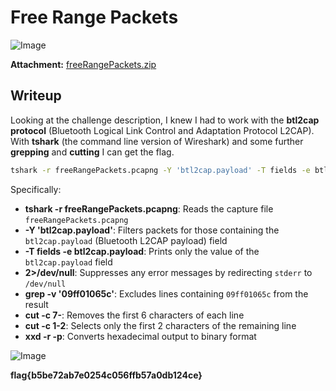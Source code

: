 # Free Range Packets
![Image](https://github.com/user-attachments/assets/ca491d84-43ca-433c-a686-324326f494f3)

**Attachment:** [freeRangePackets.zip](https://github.com/user-attachments/files/19052067/freeRangePackets.zip)

## Writeup

Looking at the challenge description, I knew I had to work with the **btl2cap protocol** (Bluetooth Logical Link Control and Adaptation Protocol L2CAP).  
With **tshark** (the command line version of Wireshark) and some further **grepping** and **cutting** I can get the flag.

```bash
tshark -r freeRangePackets.pcapng -Y 'btl2cap.payload' -T fields -e btl2cap.payload 2>/dev/null | grep -v '09ff01065c' | cut -c 7- | cut -c 1-2 | xxd -r -p
```

Specifically:

- **tshark -r freeRangePackets.pcapng**: Reads the capture file `freeRangePackets.pcapng`
- **-Y 'btl2cap.payload'**: Filters packets for those containing the `btl2cap.payload` (Bluetooth L2CAP payload) field
- **-T fields -e btl2cap.payload**: Prints only the value of the `btl2cap.payload` field
- **2>/dev/null**: Suppresses any error messages by redirecting `stderr` to `/dev/null`
- **grep -v '09ff01065c'**: Excludes lines containing `09ff01065c` from the result
- **cut -c 7-**: Removes the first 6 characters of each line
- **cut -c 1-2**: Selects only the first 2 characters of the remaining line
- **xxd -r -p**: Converts hexadecimal output to binary format

![Image](https://github.com/user-attachments/assets/a7cb61b8-c469-4a04-a1a3-147266bd72b0)

**flag{b5be72ab7e0254c056ffb57a0db124ce}**
